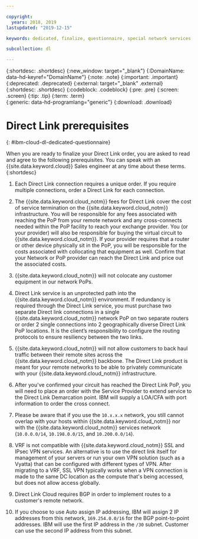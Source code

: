 ```yaml
---

copyright:
  years: 2018, 2019
lastupdated: "2019-12-15"

keywords: dedicated, finalize, questionnaire, special network services, billing, fees, VRF, BGP, case, cross-connect, link speed, VPN, data center, PoP, ECMP

subcollection: dl

---
```


{:shortdesc: .shortdesc}
{:new_window: target="_blank"}
{:DomainName: data-hd-keyref="DomainName"}
{:note: .note}
{:important: .important}
{:deprecated: .deprecated}
{:external: target="_blank" .external}
{:shortdesc: .shortdesc}
{:codeblock: .codeblock}
{:pre: .pre}
{:screen: .screen}
{:tip: .tip}
{:term: .term}  
{:generic: data-hd-programlang="generic"}
{:download: .download}  

# Direct Link prerequisites
{: #ibm-cloud-dl-dedicated-questionnaire}

When you are ready to finalize your Direct Link order, you are asked to read and agree to the following prerequisites. You can speak with an {{site.data.keyword.cloud}} Sales engineer at any time about these terms.
{:shortdesc}

1. Each Direct Link connection requires a unique order. If you require multiple connections, order a Direct Link for each connection.

2. The {{site.data.keyword.cloud_notm}} fees for Direct Link cover the cost of service termination on the {{site.data.keyword.cloud_notm}} infrastructure. You will be responsible for any fees associated with reaching the PoP from your remote network and any cross-connects needed within the PoP facility to reach your exchange provider. You (or your provider) will also be responsible for buying the virtual circuit to {{site.data.keyword.cloud_notm}}. If your provider requires that a router or other device physically sit in the PoP, you will be responsible for the costs associated with collocating that equipment as well. Confirm that your Network or PoP provider can reach the Direct Link and price out the associated costs.

3. {{site.data.keyword.cloud_notm}} will not colocate any customer equipment in our network PoPs.

4. Direct Link service is an unprotected path into the {{site.data.keyword.cloud_notm}} environment. If redundancy is required through the Direct Link service, you must purchase two separate Direct link connections in a single {{site.data.keyword.cloud_notm}} network PoP on two separate routers or order 2 single connections into 2 geographically diverse Direct Link PoP locations. It is the client’s responsibility to configure the routing protocols to ensure resiliency between the two links.

5. {{site.data.keyword.cloud_notm}} will not allow customers to back haul traffic between their remote sites across the {{site.data.keyword.cloud_notm}} backbone. The Direct Link product is meant for your remote networks to be able to privately communicate with your {{site.data.keyword.cloud_notm}} infrastructure.

6. After you've confirmed your circuit has reached the Direct Link PoP, you will need to place an order with the Service Provider to extend service to the Direct Link Demarcation point. IBM will supply a LOA/CFA with port information to order the cross connect.  

7. Please be aware that if you use the `10.x.x.x` network, you still cannot overlap with your hosts within {{site.data.keyword.cloud_notm}} nor with the {{site.data.keyword.cloud_notm}} services network (`10.0.0.0/14`, `10.198.0.0/15`, and `10.200.0.0/14`).

8. VRF is not compatible with {{site.data.keyword.cloud_notm}} SSL and IPsec VPN services. An alternative is to use the direct link itself for management of your servers or run your own VPN solution (such as a Vyatta) that can be configured with different types of VPN. After migrating to a VRF, SSL VPN typically works when a VPN connection is made to the same DC location as the compute that's being accessed, but does not allow access globally.

9. Direct Link Cloud requires BGP in order to implement routes to a customer's remote network.

10.  If you choose to use Auto assign IP addressing, IBM will assign 2 IP addresses from this network, `169.254.0.0/16` for the BGP point-to-point addresses. IBM will use the first IP address in the `/30` subnet. Customer can use the second IP address from this subnet.

